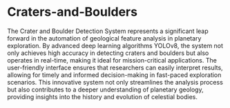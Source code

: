 # Craters-and-Boulders
The Crater and Boulder Detection System represents a significant leap forward in the automation of geological feature analysis in planetary exploration. By advanced deep learning algorithms YOLOv8, the system not only achieves high accuracy in detecting craters and boulders but also operates in real-time, making it ideal for mission-critical applications. The user-friendly interface ensures that researchers can easily interpret results, allowing for timely and informed decision-making in fast-paced exploration scenarios. This innovative system not only streamlines the analysis process but also contributes to a deeper understanding of planetary geology, providing insights into the history and evolution of celestial bodies.
